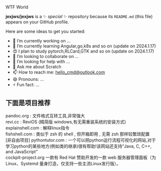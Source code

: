 WTF World


**jexjws/jexjws** is a ✨ _special_ ✨ repository because its `README.md` (this file) appears on your GitHub profile.


Here are some ideas to get you started:


- 🔭 I’m currently working on ...
- 🌱 I’m currently learning Angular,go,k8s and so on (update on 2024.1.17)
- 😍 I plan to study pytorch,RLCard,GTK and so on (update on 2024.1.17)
- 👯 I’m looking to collaborate on ...
- 🤔 I’m looking for help with ...
- 💬 Ask me about Scratch
- 📫 How to reach me: hello_cmd@outlook.com
- 😄 Pronouns: ...
- ⚡ Fun fact: ...




下面是项目推荐
-------------------

pandoc.org : 文件格式互转工具,非常强大    
revi.cc : ReviOS (精简版 windows,有无需重装系统的安装方式)    
explainshell.com : 解释linux指令   
fishshell.com  :  类似于 zsh 的 shell , 但开箱即用 , 无需 zsh 那样较繁琐配置    
[非自由项目] pythontutor.com : 一个可以把python运行流程可视化的网站,对于学习python的某些地方(例如类的继承)很有帮助!该网站还支持“Java, C, C++, and JavaScript”        
cockpit-project.org 一款有 Red Hat 赞助开发的一款 web 服务器管理面板（为 Linux、Systemd 量身打造，仅支持一些主流Linux发行版）。
